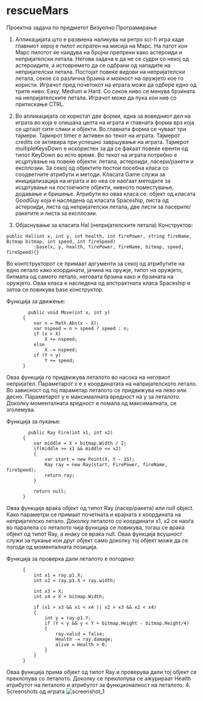 # rescueMars
Проектна задача по предметот Визуелно Програмирање
1. Апликацијата што е развиена наликува на ретро sci-fi игра каде главниот херој е пилот испратен
на мисија на Марс. На патот кон Марс пилотот ќе наидува на бројни препреки како астероиди и непријателски летала.
Негова задача е да не се судри со некој од астероидите, а истовремето да се одбрани од нападите на непријателски летала. Постојат повеќе
видови на непријателски летала, секое со различна брзина и моќност на оружјето кое го користи. Играчот пред почетокот на играта може да одбере
едно од трите ниво: Easy, Medium и Hard. Со секое ниво се менува брзината на непријателските летала. Играчот може да пука кон нив со притискање CTRL.
2. Во апликацијата се користат две форми, една за воведниот дел на играта во која е опишана целта на играта и главната форма врз која се 
цртаат сите слики и објекти. Во главната форма се чуваат три тајмери. Тајмнрот timer е активен во текот на играта. Тајмерот credits се активира при успешно завршување на играта. Тајмерот multipleKeysDown е искористен за да се фаќаат повеќе евенти од типот KeyDown во исто време.
  Во текот на играта потребно е исцртување на повеќе објекти: летала, астероиди, ласери/ракети и експлозии. За секој од објектите постои посебна класа со соодветните атрибути и методи. Класата Game служи за иницијализација на играта и во неа се наоѓаат методите за исцртување на постоечките објекти, нивното поместување, додавање и бришење. Атрибути во оваа класa се: објект од класата GoodGuy која е наследена од класата Spaceship, листа од астероиди, листа од непријателски летала, две листи за ласерите/ракетите и листа за експлозии. 
  
  3. Објаснување за класата Hal (непријателските летала)
  Конструктор:
  ```
  public Hal(int x, int y, int health, int firePower, string fireName, Bitmap bitmap, int speed, int fireSpeed)
            :base(x, y, health, firePower, fireName, bitmap, speed, fireSpeed){}
```

  Во контструкторот се примаат аргументи за секој од атрибутите на едно летало како координати, јачина на оружје, типот на оружјето, битмапа од самото летало, неговата брзина како и брзината на оружјето. Оваа класа е наследена од апстрактната класа Spaceship и затоа се повикува base конструктор. 
  
  Функција за движење:
  ```
          public void Move(int x, int y)
        {
            var n = Math.Abs(x - X);
            var nspeed = n > speed ? speed : n;
            if (x > X)
                X += nspeed;
            else
                X -= nspeed;
            if (Y < y)
                Y += speed;
        }
```
  Оваа функција го придвижува леталото во насока на неговиот непријател. Параметарот x е x координатата на напријателското летало. Во зависност од тој параметар леталото се придвижува на лево или десно. Параметарот y е максималната вредност на y за леталото. Доколку моменталната вредност е помала од максималната, се зголемува.
  
  Функција за пукање:
  ```
          public Ray Fire(int x1, int x2)
        {
            var middle = X + bitmap.Width / 2;
            if(middle >= x1 && middle <= x2)
            {
                var start = new Point(X, Y - 15);
                Ray ray = new Ray(start, FirePower, fireName, fireSpeed);
                return ray;
            }

            return null;
        }
```
  Оваа функција враќа објект од типот Ray (ласер/ракета) или null object. Како параметри се примаат почетната и крајната x координата на непријателско летало. Доколку леталото со координати x1, x2 се наоѓа во паралела со леталото чија функција се повикува, тогаш се враќа објект од типот Ray, а инаку се враќа null. Оваа функција всушност служи за пукање кон друг објект само доколку тој објект може да се погоди од моменталната позиција.
  
  Функција за проверка дали леталото е погодено:
  ```public override void isHit(Ray ray)
        {
            int x1 = ray.p1.X;
            int x2 = ray.p1.X + ray.width;

            int x3 = X;
            int x4 = X + bitmap.Width;

            if (x1 > x3 && x1 < x4 || x2 > x3 && x2 < x4)
            {
                int y = ray.p1.Y;
                if (Y < y && y < Y + bitmap.Height - bitmap.Height/4)
                {
                    ray.valid = false;
                    Health -= ray.damage;
                    alive = Health > 0;
                }
            }
        }
```
  Оваа функција прима објект од типот Ray и проверува дали тој објект се преклопува со леталото. Доколку се преклопува се ажурираат Health атрибутот на леталото и атрибутот за функционалност на леталото. 
  4. Screenshots од играта
![screenshot_1](https://user-images.githubusercontent.com/32780138/41423720-5ecef66c-6ffc-11e8-8eca-22f3e7fc04e4.png)

  

